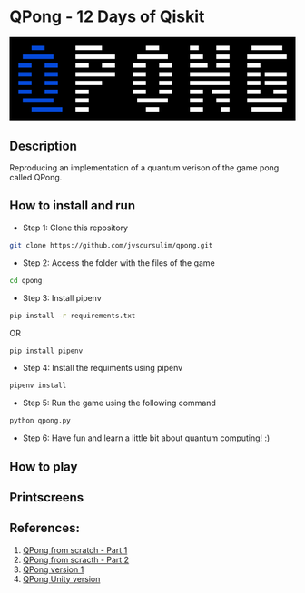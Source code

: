 # QPong - 12 Days of Qiskit

![Image](assets\images\Logo.png)

## Description
Reproducing an implementation of a quantum verison of the game pong called QPong.

## How to install and run

* Step 1: Clone this repository
```bash
git clone https://github.com/jvscursulim/qpong.git
```

* Step 2: Access the folder with the files of the game
```bash
cd qpong
```

* Step 3: Install pipenv

```bash
pip install -r requirements.txt
```
OR
```bash
pip install pipenv
```

* Step 4: Install the requiments using pipenv
```bash
pipenv install
```

* Step 5: Run the game using the following command
```bash
python qpong.py
```

* Step 6: Have fun and learn a little bit about quantum computing! :)

## How to play 

## Printscreens

## References:

1. [QPong from scratch - Part 1](https://www.youtube.com/watch?v=C-tCZAC1Qq8&t=6s)
2. [QPong from scracth - Part 2](https://www.youtube.com/watch?v=PYthycN_Tq8&t=3360s)
3. [QPong version 1](https://github.com/qpong/qpong)
4. [QPong Unity version](https://github.com/QPong/QPong-Unity)
